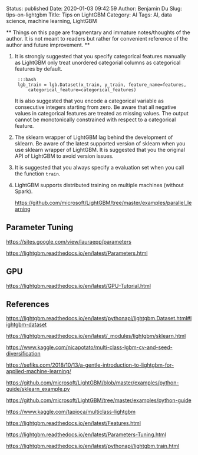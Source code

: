 Status: published
Date: 2020-01-03 09:42:59
Author: Benjamin Du
Slug: tips-on-lightgbm
Title: Tips on LightGBM
Category: AI
Tags: AI, data science, machine learning, LightGBM

**
Things on this page are fragmentary and immature notes/thoughts of the author.
It is not meant to readers but rather for convenient reference of the author and future improvement.
**

1. It is strongly suggested that you specify categorical features manually
    as LightGBM only treat unordered categorial columns as categorical features by default.

		:::bash
		lgb_train = lgb.Dataset(x_train, y_train, feature_name=features,
			categorical_feature=categorical_features)

    It is also suggested that you encode a categorical variable 
    as consecutive integers starting from zero. 
    Be aware that all negative values in categorical features are treated as missing values. 
    The output cannot be monotonically constrained with respect to a categorical feature.

2. The sklearn wrapper of LightGBM lag behind the development of sklearn. 
    Be aware of the latest supported version of sklearn when you use sklearn wrapper of LightGBM.
    It is suggested that you the original API of LightGBM to avoid version issues.

3. It is suggested that you always specify a evaluation set when you call the function `train`.

2. LightGBM supports distributed training on multiple machines (without Spark).

    https://github.com/microsoft/LightGBM/tree/master/examples/parallel_learning

## Parameter Tuning

https://sites.google.com/view/lauraepp/parameters

https://lightgbm.readthedocs.io/en/latest/Parameters.html

## GPU 
https://lightgbm.readthedocs.io/en/latest/GPU-Tutorial.html

## References

https://lightgbm.readthedocs.io/en/latest/pythonapi/lightgbm.Dataset.html#lightgbm-dataset

https://lightgbm.readthedocs.io/en/latest/_modules/lightgbm/sklearn.html

https://www.kaggle.com/nicapotato/multi-class-lgbm-cv-and-seed-diversification

https://sefiks.com/2018/10/13/a-gentle-introduction-to-lightgbm-for-applied-machine-learning/

https://github.com/microsoft/LightGBM/blob/master/examples/python-guide/sklearn_example.py

https://github.com/microsoft/LightGBM/tree/master/examples/python-guide

https://www.kaggle.com/tapioca/multiclass-lightgbm

https://lightgbm.readthedocs.io/en/latest/Features.html

https://lightgbm.readthedocs.io/en/latest/Parameters-Tuning.html

https://lightgbm.readthedocs.io/en/latest/pythonapi/lightgbm.train.html

